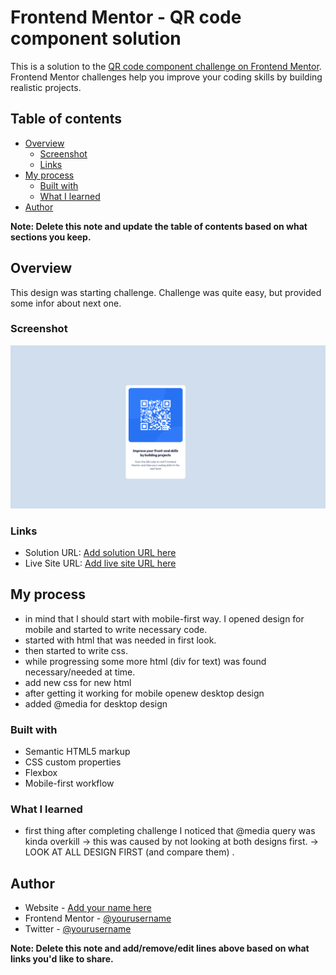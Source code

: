 # Frontend Mentor - QR code component solution

This is a solution to the [QR code component challenge on Frontend Mentor](https://www.frontendmentor.io/challenges/qr-code-component-iux_sIO_H). Frontend Mentor challenges help you improve your coding skills by building realistic projects. 

## Table of contents

- [Overview](#overview)
  - [Screenshot](#screenshot)
  - [Links](#links)
- [My process](#my-process)
  - [Built with](#built-with)
  - [What I learned](#what-i-learned)
- [Author](#author)


**Note: Delete this note and update the table of contents based on what sections you keep.**

## Overview

This design was starting challenge. Challenge was quite easy, but provided some infor about next one.


### Screenshot

![](solution/screenshot.png)

### Links

- Solution URL: [Add solution URL here](https://your-solution-url.com)
- Live Site URL: [Add live site URL here](https://your-live-site-url.com)

## My process

- in mind that I should start with mobile-first way. I opened design for mobile and started to write necessary code.
- started with html that was needed in first look.
- then started to write css.
- while progressing some more html (div for text) was found necessary/needed at time.
- add new css for new html
- after getting it working for mobile openew desktop design
- added @media for desktop design

### Built with

- Semantic HTML5 markup
- CSS custom properties
- Flexbox
- Mobile-first workflow


### What I learned

- first thing after completing challenge I noticed that @media query was kinda overkill -> this was caused by not looking at both designs first. -> LOOK AT ALL DESIGN FIRST (and compare them) .

## Author

- Website - [Add your name here](https://www.your-site.com)
- Frontend Mentor - [@yourusername](https://www.frontendmentor.io/profile/yourusername)
- Twitter - [@yourusername](https://www.twitter.com/yourusername)

**Note: Delete this note and add/remove/edit lines above based on what links you'd like to share.**


